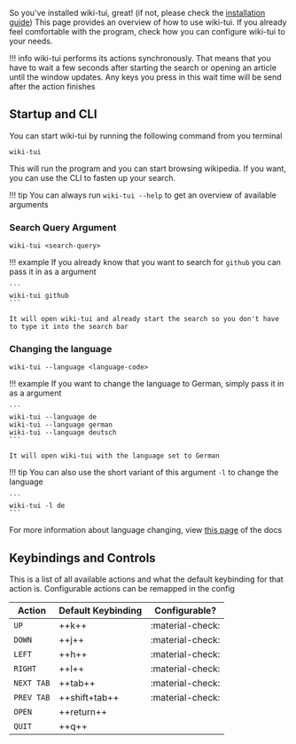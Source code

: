 So you've installed wiki-tui, great! (if not, please check the [installation guide](./installation.md)) This page provides an overview of how to use wiki-tui. If you already feel comfortable with the program, check how 
you can configure wiki-tui to your needs.

!!! info
    wiki-tui performs its actions synchronously. That means that you have to wait a few seconds after starting
    the search or opening an article until the window updates. Any keys you press in this wait time will be 
    send after the action finishes

## Startup and CLI

You can start wiki-tui by running the following command from you terminal

```
wiki-tui
```

This will run the program and you can start browsing wikipedia. If you want, you can use the CLI to fasten up your search.

!!! tip
    You can always run `wiki-tui --help` to get an overview of available arguments

### Search Query Argument

```
wiki-tui <search-query>
```

!!! example
    If you already know that you want to search for `github` you can pass it in as a argument

    ```
    wiki-tui github
    ```

    It will open wiki-tui and already start the search so you don't have to type it into the search bar

### Changing the language

```
wiki-tui --language <language-code>
```

!!! example
    If you want to change the language to German, simply pass it in as a argument
    
    ```
    wiki-tui --language de
    wiki-tui --language german
    wiki-tui --language deutsch
    ```

    It will open wiki-tui with the language set to German

!!! tip
    You can also use the short variant of this argument `-l` to change the language
    
    ```
    wiki-tui -l de
    ```

For more information about language changing, view [this page](../configuration/api.md#supported-languages) of the docs

## Keybindings and Controls

This is a list of all available actions and what the default keybinding for that action is. Configurable
actions can be remapped in the config

| Action         | Default Keybinding | Configurable?    |
| -------------- | ------------------ | ---------------- |
|  `UP`          | ++k++             | :material-check: |
|  `DOWN`        | ++j++           | :material-check: |
|  `LEFT`        | ++h++           | :material-check: |
|  `RIGHT`       | ++l++          | :material-check: |
|  `NEXT TAB`    | ++tab++            | :material-check: |
|  `PREV TAB`    | ++shift+tab++      | :material-check: |
|  `OPEN`        | ++return++         |                  |
|  `QUIT`        | ++q++              |                  |
